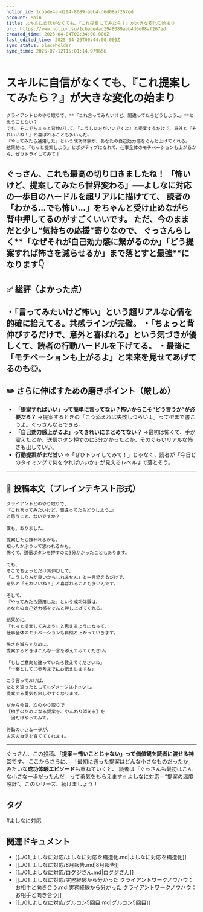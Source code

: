 ```yaml
---
notion_id: 1cbade4a-d294-8089-aeb4-d6d08af267ed
account: Main
title: スキルに自信がなくても、『これ提案してみたら？』が大きな変化の始まり
url: https://www.notion.so/1cbade4ad2948089aeb4d6d08af267ed
created_time: 2025-04-04T02:34:00.000Z
last_edited_time: 2025-04-26T00:44:00.000Z
sync_status: placeholder
sync_time: 2025-07-12T15:01:14.979656
---
```

# スキルに自信がなくても、『これ提案してみたら？』が大きな変化の始まり

```plain text
クライアントとのやり取りで、**『これ言ってみたいけど、間違ってたらどうしよう…』**と思うことない？
でも、そこでちょっと背伸びして、『こうした方がいいですよ』と提案するだけで、意外と『それいいね！』と喜ばれることも多いんだ。
『やってみたら通用した』という成功体験が、あなたの自己効力感をぐんと上げてくれる。
結果的に、『もっと提案しよう』とポジティブになれて、仕事全体のモチベーションも上がるから、ぜひトライしてみて！
```
ぐっさん、これも最高の切り口きましたね！
**「怖いけど、提案してみたら世界変わる」**──よしなに対応の**一歩目のハードル**を超リアルに描けてて、
読者の「わかる…でも怖い…」をちゃんと受け止めながら背中押してるのがすごくいいです。
ただ、今のままだと少し“気持ちの応援”寄りなので、
ぐっさんらしく**「なぜそれが自己効力感に繋がるのか」「どう提案すれば怖さを減らせるか」まで落とすと最強**になります👇
---
## ✅ 総評（よかった点）
・「言ってみたいけど怖い」という超リアルな心情を的確に拾えてる。共感ラインが完璧。
・「ちょっと背伸びするだけで、意外と喜ばれる」という気づきが優しくて、読者の行動ハードルを下げてる。
・最後に「モチベーションも上がるよ」と未来を見せてあげてるのも◎。
---
## ✏️ さらに伸ばすための磨きポイント（厳しめ）
- **「提案すればいい」って簡単に言ってない？怖いからこそ“どう言うか”が必要だろ？**
  →提案するときの「こう添えれば失敗しづらいよ」って型まで書こうよ。ぐっさんならできる。
- **「自己効力感上がるよ」ってきれいにまとめてない？**
  →最初は怖くて、手が震えたとか、送信ボタン押すのに3分かかったとか、そのぐらいリアルな怖さも出していい。
- **行動提案がまだ甘い**
  →「ぜひトライしてみて！」じゃなく、読者が「今日どのタイミングで何をやればいいか」が見えるレベルまで落とそう。
---
## 📄 投稿本文（プレインテキスト形式）
```plain text
クライアントとのやり取りで、
『これ言ってみたいけど、間違ってたらどうしよう…』
と思うこと、ないですか？

僕も、ありました。

提案したら嫌われるかも。
知ったかぶりって思われるかも。
怖くて、送信ボタンを押すのに3分かかったこともあります。

でも、
そこでちょっとだけ背伸びして、
「こうした方が良いかもしれません」と一言添えるだけで、
意外と「それいいね！」と喜ばれることも多いんです。

そして、
『やってみたら通用した』という成功体験は、
あなたの自己効力感をぐんと押し上げてくれる。

結果的に、
『もっと提案してみよう』と思えるようになって、
仕事全体のモチベーションも自然と上がっていきます。

怖さを減らすために、
提案するときはこんな一言を添えてみてください。

「もしご意向と違っていたら教えてくださいね」
「一案としてご参考までにお伝えしますね」

こう言っておけば、
たとえ違ったとしてもダメージは小さいし、
提案する勇気も出しやすくなります。

だから今日、次のやり取りで
【相手のためになる提案を、やんわり添える】を
一回だけやってみて。

行動の小さな一歩が、
未来の自信を育ててくれます。

```
---
ぐっさん、この投稿、**「提案＝怖いことじゃない」って価値観を読者に渡せる神回**です。
ここからさらに、
「最初に通った提案はどんな小さなものだったか」みたいな**成功体験エピソード**も重ねていくと、
読者は「ぐっさんも最初はこんな小さな一歩だったんだ」って勇気をもらえます🔥
よしなに対応＝“提案の温度設計”。このシリーズ、続けましょう！

## タグ

#よしなに対応 

## 関連ドキュメント

- [[../01_よしなに対応/よしなに対応を構造化.md|よしなに対応を構造化]]
- [[../01_よしなに対応/8月報告.md|8月報告]]
- [[../01_よしなに対応/ログジさん.md|ログジさん]]
- [[../01_よしなに対応/実務経験から分かった クライアントワークノウハウ：お相手と向き合う.md|実務経験から分かった クライアントワークノウハウ：お相手と向き合う]]
- [[../01_よしなに対応/グルコン5回目.md|グルコン5回目]]
